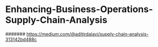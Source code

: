 # Enhancing-Business-Operations-Supply-Chain-Analysis

####### https://medium.com/@aditirdalavi/supply-chain-analysis-313142bd488c
